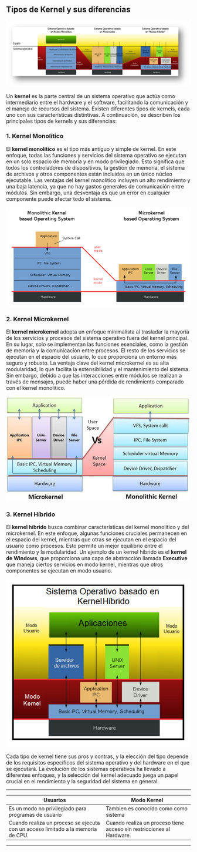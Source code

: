 ## Tipos de Kernel y sus diferencias

![Kernel](kernelnu.jpg)

Un **kernel** es la parte central de un sistema operativo que actúa como intermediario entre el hardware y el software, facilitando la comunicación y el manejo de recursos del sistema. Existen diferentes tipos de kernels, cada uno con sus características distintivas. A continuación, se describen los principales tipos de kernels y sus diferencias:

### 1. Kernel Monolítico
El **kernel monolítico** es el tipo más antiguo y simple de kernel. En este enfoque, todas las funciones y servicios del sistema operativo se ejecutan en un solo espacio de memoria y en modo privilegiado. Esto significa que todos los controladores de dispositivos, la gestión de memoria, el sistema de archivos y otros componentes están incluidos en un único núcleo ejecutable. Las ventajas del kernel monolítico incluyen un alto rendimiento y una baja latencia, ya que no hay gastos generales de comunicación entre módulos. Sin embargo, una desventaja es que un error en cualquier componente puede afectar todo el sistema.

![Kernel Monolitico](img1.png)

### 2. Kernel Microkernel
El **kernel microkernel** adopta un enfoque minimalista al trasladar la mayoría de los servicios y procesos del sistema operativo fuera del kernel principal. En su lugar, solo se implementan las funciones esenciales, como la gestión de memoria y la comunicación entre procesos. El resto de los servicios se ejecutan en el espacio del usuario, lo que proporciona un entorno más seguro y robusto. La ventaja clave del kernel microkernel es su alta modularidad, lo que facilita la extensibilidad y el mantenimiento del sistema. Sin embargo, debido a que las interacciones entre módulos se realizan a través de mensajes, puede haber una pérdida de rendimiento comparado con el kernel monolítico.

![MicroKernel](Microkernel-Vs-Monolithic-Kernel.jpg)

### 3. Kernel Híbrido
El **kernel híbrido** busca combinar características del kernel monolítico y del microkernel. En este enfoque, algunas funciones cruciales permanecen en el espacio del kernel, mientras que otras se ejecutan en el espacio del usuario como procesos. Esto permite un mejor equilibrio entre el rendimiento y la modularidad. Un ejemplo de un kernel híbrido es el **kernel de Windows**, que proporciona una capa de abstracción llamada **Executive** que maneja ciertos servicios en modo kernel, mientras que otros componentes se ejecutan en modo usuario.

![Kernel Hibrido](Kernel-hibrido.png)

Cada tipo de kernel tiene sus pros y contras, y la elección del tipo depende de los requisitos específicos del sistema operativo y del hardware en el que se ejecutará. La evolución de los sistemas operativos ha llevado a diferentes enfoques, y la selección del kernel adecuado juega un papel crucial en el rendimiento y la seguridad del sistema en general.

-----------------------------
|  Usuarios  | Modo Kernel |
|------------|-------------|
| Es un modo no privilegiado para programas de usuario | Tambien es conocido como como sistema |
| Cuando realiza un proceso se ejecuta con un acceso limitado a la memoria de CPU. | Cuando realiza un proceso tiene acceso sin restricciones al Hardware. |
--------------------------------
